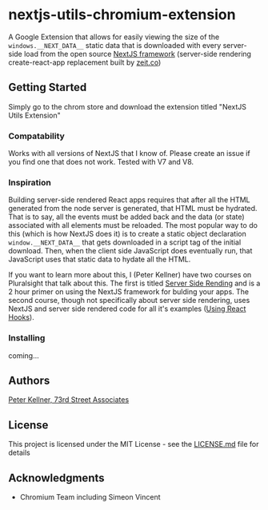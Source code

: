 # nextjs-utils-chromium-extension


A Google Extension that allows for easily viewing the size of the `windows.__NEXT_DATA__` static data that is downloaded with every server-side load from the open source <a href="https://nextjs.org/" target="_blank">NextJS framework</a> (server-side rendering create-react-app replacement built by <a href="https://zeit.co/" target="_blank">zeit.co</a>)

## Getting Started

Simply go to the chrom store and download the extension titled "NextJS Utils Extension"

### Compatability
Works with all versions of NextJS that I know of. Please create an issue if you find one that does not work.  Tested with V7 and V8.

### Inspiration

Building server-side rendered React apps requires that after all the HTML generated from the node server is generated, that HTML must be hydrated.  That is to say, all the events must be added back and the data (or state) associated with all elements must be reloaded. The most popular way to do this (which is how NextJS does it) is to create a static object declaration `window.__NEXT_DATA__` that gets downloaded in a script tag of the initial download.  Then, when the client side JavaScript does eventually run, that JavaScript uses that static data to hydate all the HTML.

If you want to learn more about this, I (Peter Kellner) have two courses on Pluralsight that talk about this. The first is titled <a href="https://www.pluralsight.com/courses/building-server-side-rendered-react-apps-beginners" target="_blank">Server Side Rending</a> and is a 2 hour primer on using the NextJS framework for bulding your apps.  The second course, though not specifically about server side rendering, uses NextJS and server side rendered code for all it's examples (<a href="https://www.pluralsight.com/courses/using-react-hooks" target="_blank">Using React Hooks</a>).



### Installing

coming...

## Authors

<a href="http://peterkellner.net" target="_blank">Peter Kellner, 73rd Street Associates</a>


## License

This project is licensed under the MIT License - see the [LICENSE.md](LICENSE.md) file for details

## Acknowledgments

* Chromium Team including Simeon Vincent




